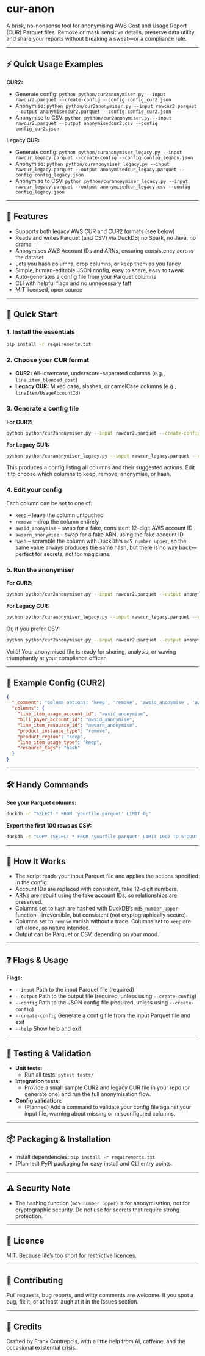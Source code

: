 # cur-anon

A brisk, no-nonsense tool for anonymising AWS Cost and Usage Report (CUR) Parquet files. Remove or mask sensitive details, preserve data utility, and share your reports without breaking a sweat—or a compliance rule.

---

## ⚡️ Quick Usage Examples

**CUR2:**
- Generate config: `python python/cur2anonymiser.py --input rawcur2.parquet --create-config --config config_cur2.json`
- Anonymise: `python python/cur2anonymiser.py --input rawcur2.parquet --output anonymisedcur2.parquet --config config_cur2.json`
- Anonymise to CSV: `python python/cur2anonymiser.py --input rawcur2.parquet --output anonymisedcur2.csv --config config_cur2.json`

**Legacy CUR:**
- Generate config: `python python/curanonymiser_legacy.py --input rawcur_legacy.parquet --create-config --config config_legacy.json`
- Anonymise: `python python/curanonymiser_legacy.py --input rawcur_legacy.parquet --output anonymisedcur_legacy.parquet --config config_legacy.json`
- Anonymise to CSV: `python python/curanonymiser_legacy.py --input rawcur_legacy.parquet --output anonymisedcur_legacy.csv --config config_legacy.json`

---

## 🚀 Features

- Supports both legacy AWS CUR and CUR2 formats (see below)
- Reads and writes Parquet (and CSV) via DuckDB; no Spark, no Java, no drama
- Anonymises AWS Account IDs and ARNs, ensuring consistency across the dataset
- Lets you hash columns, drop columns, or keep them as you fancy
- Simple, human-editable JSON config, easy to share, easy to tweak
- Auto-generates a config file from your Parquet columns
- CLI with helpful flags and no unnecessary faff
- MIT licensed, open source

---

## 🏁 Quick Start

### 1. Install the essentials

```sh
pip install -r requirements.txt
```

### 2. Choose your CUR format

- **CUR2:** All-lowercase, underscore-separated columns (e.g., `line_item_blended_cost`)
- **Legacy CUR:** Mixed case, slashes, or camelCase columns (e.g., `lineItem/UsageAccountId`)

### 3. Generate a config file

**For CUR2:**
```sh
python python/cur2anonymiser.py --input rawcur2.parquet --create-config --config config_cur2.json
```

**For Legacy CUR:**
```sh
python python/curanonymiser_legacy.py --input rawcur_legacy.parquet --create-config --config config_legacy.json
```

This produces a config listing all columns and their suggested actions. Edit it to choose which columns to keep, remove, anonymise, or hash.

### 4. Edit your config

Each column can be set to one of:

- `keep` – leave the column untouched
- `remove` – drop the column entirely
- `awsid_anonymise` – swap for a fake, consistent 12-digit AWS account ID
- `awsarn_anonymise` – swap for a fake ARN, using the fake account ID
- `hash` – scramble the column with DuckDB’s `md5_number_upper`, so the same value always produces the same hash, but there is no way back—perfect for secrets, not for magicians.

### 5. Run the anonymiser

**For CUR2:**
```sh
python python/cur2anonymiser.py --input rawcur2.parquet --output anonymisedcur2.parquet --config config_cur2.json
```

**For Legacy CUR:**
```sh
python python/curanonymiser_legacy.py --input rawcur_legacy.parquet --output anonymisedcur_legacy.parquet --config config_legacy.json
```

Or, if you prefer CSV:
```sh
python python/cur2anonymiser.py --input rawcur2.parquet --output anonymisedcur2.csv --config config_cur2.json
```

Voilà! Your anonymised file is ready for sharing, analysis, or waving triumphantly at your compliance officer.

---

## 📝 Example Config (CUR2)

```json
{
  "_comment": "Column options: 'keep', 'remove', 'awsid_anonymise', 'awsarn_anonymise', 'hash'",
  "columns": {
    "line_item_usage_account_id": "awsid_anonymise",
    "bill_payer_account_id": "awsid_anonymise",
    "line_item_resource_id": "awsarn_anonymise",
    "product_instance_type": "remove",
    "product_region": "keep",
    "line_item_usage_type": "keep",
    "resource_tags": "hash"
  }
}
```

---

## 🛠 Handy Commands

**See your Parquet columns:**
```sh
duckdb -c "SELECT * FROM 'yourfile.parquet' LIMIT 0;"
```

**Export the first 100 rows as CSV:**
```sh
duckdb -c "COPY (SELECT * FROM 'yourfile.parquet' LIMIT 100) TO STDOUT (HEADER, DELIMITER ',');"
```

---

## 🧐 How It Works

- The script reads your input Parquet file and applies the actions specified in the config.
- Account IDs are replaced with consistent, fake 12-digit numbers.
- ARNs are rebuilt using the fake account IDs, so relationships are preserved.
- Columns set to `hash` are hashed with DuckDB’s `md5_number_upper` function—irreversible, but consistent (not cryptographically secure).
- Columns set to `remove` vanish without a trace. Columns set to `keep` are left alone, as nature intended.
- Output can be Parquet or CSV, depending on your mood.

---

## ❓ Flags & Usage

**Flags:**
- `--input`           Path to the input Parquet file (required)
- `--output`          Path to the output file (required, unless using `--create-config`)
- `--config`          Path to the JSON config file (required, unless using `--create-config`)
- `--create-config`   Generate a config file from the input Parquet file and exit
- `--help`            Show help and exit

---

## 🧪 Testing & Validation

- **Unit tests:**
  - Run all tests: `pytest tests/`
- **Integration tests:**
  - Provide a small sample CUR2 and legacy CUR file in your repo (or generate one) and run the full anonymisation flow.
- **Config validation:**
  - (Planned) Add a command to validate your config file against your input file, warning about missing or misconfigured columns.

---

## 📦 Packaging & Installation

- Install dependencies: `pip install -r requirements.txt`
- (Planned) PyPI packaging for easy install and CLI entry points.

---

## ⚠️ Security Note

- The hashing function (`md5_number_upper`) is for anonymisation, not for cryptographic security. Do not use for secrets that require strong protection.

---

## 📜 Licence

MIT. Because life’s too short for restrictive licences.

---

## 🥳 Contributing

Pull requests, bug reports, and witty comments are welcome. If you spot a bug, fix it, or at least laugh at it in the issues section.

---

## 👀 Credits

Crafted by Frank Contrepois, with a little help from AI, caffeine, and the occasional existential crisis.
